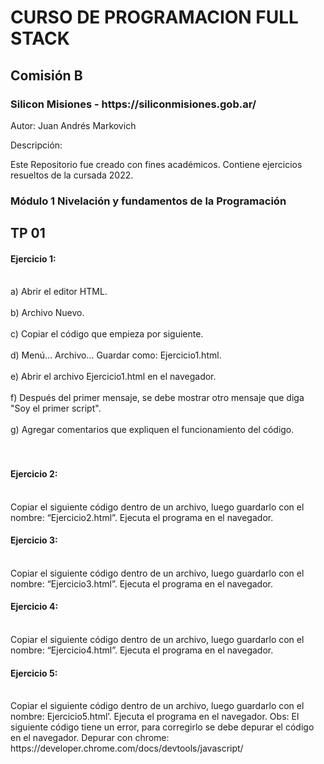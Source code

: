 # CURSO DE PROGRAMACION FULL STACK
## Comisión B
<h3>Silicon Misiones - https://siliconmisiones.gob.ar/</h3>
<p>Autor: Juan Andrés Markovich</p>
<p>Descripción:</p>
<p>Este Repositorio fue creado con fines académicos. Contiene ejercicios resueltos de la cursada 2022.</p>
<p></p>
<h3>Módulo 1 Nivelación y fundamentos de la Programación</h3>
<h2>TP 01</h2>
<h4>Ejercicio 1:</h4>
<br>a) Abrir el editor HTML.</br>
<br>b) Archivo Nuevo.</br>
<br>c) Copiar el código que empieza por siguiente.</br>
<br>d) Menú... Archivo... Guardar como: Ejercicio1.html.</br>
<br>e) Abrir el archivo Ejercicio1.html en el navegador.</br>
<br>f) Después del primer mensaje, se debe mostrar otro mensaje que diga "Soy el primer script".</br>
<br>g) Agregar comentarios que expliquen el funcionamiento del código.</br>
<br></br>
<h4>Ejercicio 2:</h4>
<br>Copiar el siguiente código dentro de un archivo, luego guardarlo con el nombre: “Ejercicio2.html”. Ejecuta el programa en el navegador.</br>
<h4>Ejercicio 3:</h4>
<br>Copiar el siguiente código dentro de un archivo, luego guardarlo con el nombre: “Ejercicio3.html”. Ejecuta el programa en el navegador.</br>
<h4>Ejercicio 4:</h4>
<br>Copiar el siguiente código dentro de un archivo, luego guardarlo con el nombre: “Ejercicio4.html”. Ejecuta el programa en el navegador.</br>
<h4>Ejercicio 5:</h4>
<br>Copiar el siguiente código dentro de un archivo, luego guardarlo con el nombre: Ejercicio5.html’. Ejecuta el programa en el navegador. Obs: El siguiente código tiene un error, para corregirlo se debe depurar el código en el navegador. Depurar con chrome: https://developer.chrome.com/docs/devtools/javascript/</br>
